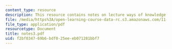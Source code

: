 ```yaml
---
content_type: resource
description: This resource contains notes on lecture ways of knowledge generation.
file: /media/https%3A/open-learning-course-data-rc.s3.amazonaws.com/11-965-reflective-practice-an-approach-for-expanding-your-learning-frontiers-january-iap-2007/f2bf034769b6bdf025eeeb071281bbf7_notes3.pdf
file_type: application/pdf
resourcetype: Document
title: notes3.pdf
uid: f2bf0347-69b6-bdf0-25ee-eb071281bbf7
---
```

